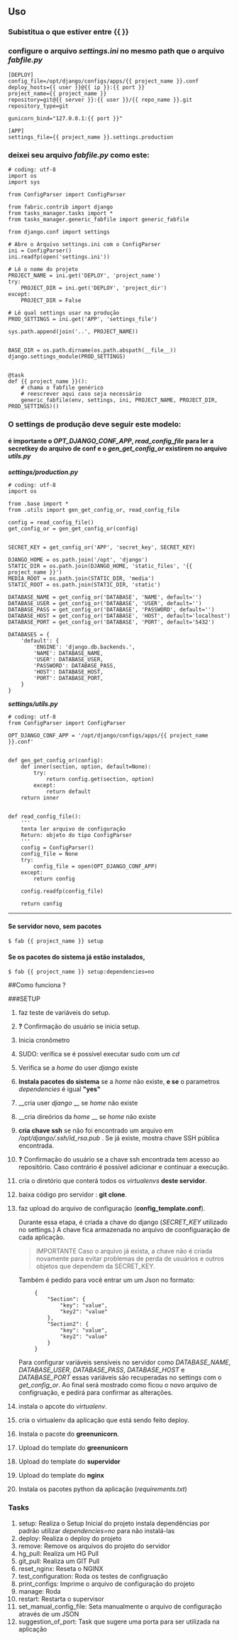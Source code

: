 ## Uso 

### Subistitua o que estiver entre {{  }}

### configure o arquivo _settings.ini_ no mesmo path que o arquivo _fabfile.py_

    [DEPLOY]
    config_file=/opt/django/configs/apps/{{ project_name }}.conf
    deploy_hosts={{ user }}@{{ ip }}:{{ port }}
    project_name={{ project_name }}
    repository=git@{{ server }}:{{ user }}/{{ repo_name }}.git
    repository_type=git

    gunicorn_bind="127.0.0.1:{{ port }}"

    [APP]
    settings_file={{ project_name }}.settings.production


### deixei seu arquivo _fabfile.py_ como este:
    # coding: utf-8
    import os
    import sys

    from ConfigParser import ConfigParser

    from fabric.contrib import django
    from tasks_manager.tasks import *
    from tasks_manager.generic_fabfile import generic_fabfile

    from django.conf import settings

    # Abre o Arquivo settings.ini com o ConfigParser
    ini = ConfigParser()
    ini.readfp(open('settings.ini'))

    # Lê o nome do projeto
    PROJECT_NAME = ini.get('DEPLOY', 'project_name')
    try:
        PROJECT_DIR = ini.get('DEPLOY', 'project_dir')
    except:
        PROJECT_DIR = False

    # Lê qual settings usar na produção
    PROD_SETTINGS = ini.get('APP', 'settings_file')

    sys.path.append(join('..', PROJECT_NAME))


    BASE_DIR = os.path.dirname(os.path.abspath(__file__))
    django.settings_module(PROD_SETTINGS)


    @task
    def {{ project_name }}():
        # chama o fabfile genérico
        # reescrever aqui caso seja necessário
        generic_fabfile(env, settings, ini, PROJECT_NAME, PROJECT_DIR, PROD_SETTINGS)()



### O settings de produção deve seguir este modelo:
#### é importante o _OPT_DJANGO_CONF_APP_, _read_config_file_ para ler a secretkey do arquivo de conf e o  _gen_get_config_or_ existirem no arquivo _utils.py_

___settings/production.py___

    # coding: utf-8
    import os

    from .base import *
    from .utils import gen_get_config_or, read_config_file
    
    config = read_config_file()
    get_config_or = gen_get_config_or(config)


    SECRET_KEY = get_config_or('APP', 'secret_key', SECRET_KEY)
    
    DJANGO_HOME = os.path.join('/opt', 'django')
    STATIC_DIR = os.path.join(DJANGO_HOME, 'static_files', '{{ project_name }}')
    MEDIA_ROOT = os.path.join(STATIC_DIR, 'media')
    STATIC_ROOT = os.path.join(STATIC_DIR, 'static')
    
    DATABASE_NAME = get_config_or('DATABASE', 'NAME', default='')
    DATABASE_USER = get_config_or('DATABASE', 'USER', default='')
    DATABASE_PASS = get_config_or('DATABASE', 'PASSWORD', default='')
    DATABASE_HOST = get_config_or('DATABASE', 'HOST', default='localhost')
    DATABASE_PORT = get_config_or('DATABASE', 'PORT', default='5432')
    
    DATABASES = {
        'default': {
            'ENGINE': 'django.db.backends.',
            'NAME': DATABASE_NAME,
            'USER': DATABASE_USER,
            'PASSWORD': DATABASE_PASS,
            'HOST': DATABASE_HOST,
            'PORT': DATABASE_PORT,
        }
    }

___settings/utils.py___

    # coding: utf-8
    from ConfigParser import ConfigParser

    OPT_DJANGO_CONF_APP = '/opt/django/configs/apps/{{ project_name }}.conf'


    def gen_get_config_or(config):
        def inner(section, option, default=None):
            try:
                return config.get(section, option)
            except:
                return default
        return inner


    def read_config_file():
        '''
        tenta ler arquivo de configuração
        Return: objeto do tipo ConfigParser
        '''
        config = ConfigParser()
        config_file = None
        try:
            config_file = open(OPT_DJANGO_CONF_APP)
        except:
            return config

        config.readfp(config_file)

        return config
        
----

#### Se servidor novo, sem pacotes 

    $ fab {{ project_name }} setup

#### Se os pacotes do sistema já estão instalados, 

    $ fab {{ project_name }} setup:dependencies=no


##Como funciona ?

###SETUP 
1. faz teste de variáveis do setup. 
1. __?__ Confirmação do usuário se inicia setup.
1. Inicia cronômetro
1. SUDO: verifica se é possível executar sudo com um _cd_
1. Verifica se a _home_ do user _django_ existe
1. __Instala pacotes do sistema__ se a _home_ não existe, __e se__ o parametros _dependencies_ é igual __"yes"__
1. __cria user _django_ __ se _home_ não existe
1. __cria direórios da _home_ __ se _home_ não existe
1. __cria chave ssh__ se não foi encontrado um arquivo em _/opt/django/.ssh/id_rsa.pub_ . Se já existe, mostra chave SSH pública encontrada.
1. __?__ Confirmação do usuário se a chave ssh encontrada tem acesso ao repositório. Caso contrário é possível adicionar e continuar a execução.
1. cria o diretório que conterá todos os _virtualenvs_ __deste servidor__.
1. baixa código pro servidor : __git clone__.
1. faz upload do arquivo de configuração (__config_template.conf__).
    
    Durante essa etapa, é criada a chave do django (_SECRET_KEY_ utilizado no settings.) A chave fica armazenada no arquivo de coonfiguaração de cada aplicação. 
    >IMPORTANTE Caso o arquivo já exista, a chave não é criada novamente para evitar problemas de perda de usuários e outros objetos que dependem da SECRET_KEY.
    
    Também é pedido para você entrar um um Json no formato:
    
            {
                "Section": {
                    "key": "value",
                    "key2": "value"
                },
                "Section2": {
                    "key": "value",
                    "key2": "value"
                }
            }
    Para configurar variáveis sensíveis no servidor como _DATABASE_NAME_, _DATABASE_USER_, _DATABASE_PASS_, _DATABASE_HOST_ e _DATABASE_PORT_ essas variáveis são recuperadas no settings com o _get_config_or_. Ao final será mostrado como ficou o novo arquivo de configruação, e pedirá para confirmar as alterações.

1. instala o apcote do _virtualenv_.
1. cria o virtualenv da aplicação que está sendo feito deploy.
1. Instala o pacote do __greenunicorn__.
1. Upload do template do __greenunicorn__
1. Upload do template do __supervidor__
1. Upload do template do __nginx__
1. Instala os pacotes python da aplicação (_requirements.txt_)


### Tasks
1. setup: Realiza o Setup Inicial do projeto instala dependências por padrão utilizar _dependencies=no_ para não instalá-las
1. deploy: Realiza o deploy do projeto
1. remove: Remove os arquivos do projeto do servidor
1. hg_pull: Realiza um HG Pull
1. git_pull: Realiza um GIT Pull
1. reset_nginx: Reseta o NGINX
1. test_configuration: Roda os testes de configruação
1. print_configs: Imprime o arquivo de configuração do projeto
1. manage: Roda
1. restart: Restarta o supervisor
1. set_manual_config_file: Seta manualmente o arquivo de configuração através de um JSON
1. suggestion_of_port: Task que sugere uma porta para ser utilizada na aplicação
